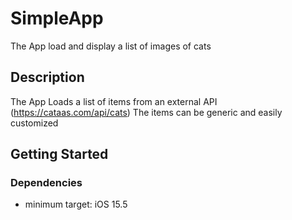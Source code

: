 # SimpleApp

The App load and display a list of images of cats

## Description

The App Loads a list of items from an external API (https://cataas.com/api/cats)
The items can be generic and easily customized

## Getting Started

### Dependencies

- minimum target: iOS 15.5 
